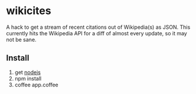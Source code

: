 wikicites
=========

A hack to get a stream of recent citations out of Wikipedia(s) as JSON. This 
currently hits the Wikipedia API for a diff of almost every update, so it may 
not be sane.

Install
-------

1. get [nodejs](http://nodejs.org)
1. npm install
1. coffee app.coffee
